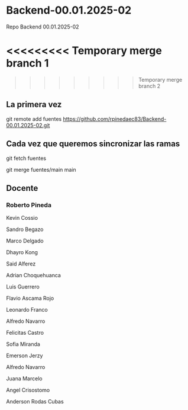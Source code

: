 # Backend-00.01.2025-02
Repo Backend 00.01.2025-02

<<<<<<<<< Temporary merge branch 1
=========

>>>>>>>>> Temporary merge branch 2
## La primera vez
git remote add fuentes https://github.com/rpinedaec83/Backend-00.01.2025-02.git


## Cada vez que queremos sincronizar las ramas
git fetch fuentes

git merge fuentes/main main




## Docente
### Roberto Pineda

Kevin Cossio

Sandro Begazo

Marco Delgado

Dhayro Kong

Said Alferez

Adrian Choquehuanca 

Luis Guerrero

Flavio Ascama Rojo

Leonardo Franco

Alfredo Navarro

Felicitas Castro

Sofia Miranda

Emerson Jerzy

Alfredo Navarro

Juana Marcelo 


Angel Crisostomo


Anderson Rodas Cubas

